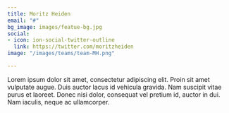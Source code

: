 ```yaml
---
title: Moritz Heiden
email: "#"
bg_image: images/featue-bg.jpg
social:
- icon: ion-social-twitter-outline
  link: https://twitter.com/moritzheiden
image: "/images/teams/team-MH.png"

---
```

Lorem ipsum dolor sit amet, consectetur adipiscing elit. Proin sit amet vulputate augue. Duis auctor lacus id vehicula gravida. Nam suscipit vitae purus et laoreet.
Donec nisi dolor, consequat vel pretium id, auctor in dui. Nam iaculis, neque ac ullamcorper.